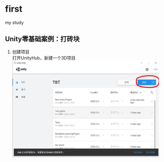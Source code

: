 # first
my study
## Unity零基础案例：打砖块  
1. 创建项目  
   打开UnityHub，新建一个3D项目  
   ![Alt text](https://github.com/super-180/first/blob/master/Images/1.jpg)
